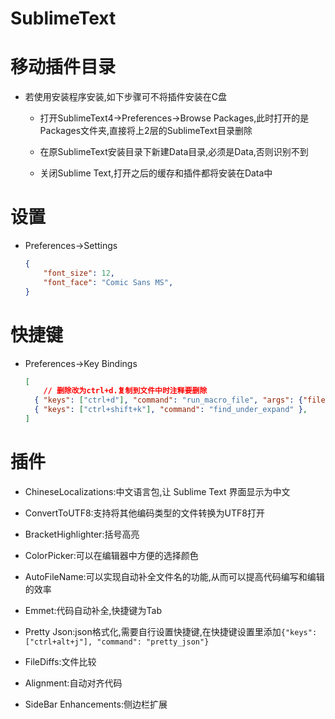 # SublimeText



# 移动插件目录



* 若使用安装程序安装,如下步骤可不将插件安装在C盘

  * 打开SublimeText4->Preferences->Browse Packages,此时打开的是Packages文件夹,直接将上2层的SublimeText目录删除

  * 在原SublimeText安装目录下新建Data目录,必须是Data,否则识别不到
  * 关闭Sublime Text,打开之后的缓存和插件都将安装在Data中



# 设置



* Preferences->Settings

  ```json
  {
      "font_size": 12,
      "font_face": "Comic Sans MS",
  }
  ```



# 快捷键



* Preferences->Key Bindings

  ```json
  [
      // 删除改为ctrl+d.复制到文件中时注释要删除
  	{ "keys": ["ctrl+d"], "command": "run_macro_file", "args": {"file": "res://Packages/Default/Delete Line.sublime-macro"} },
  	{ "keys": ["ctrl+shift+k"], "command": "find_under_expand" },
  ]
  ```
  



# 插件



* ChineseLocalizations:中文语言包,让 Sublime Text 界面显示为中文

* ConvertToUTF8:支持将其他编码类型的文件转换为UTF8打开

* BracketHighlighter:括号高亮
* ColorPicker:可以在编辑器中方便的选择颜色
* AutoFileName:可以实现自动补全文件名的功能,从而可以提高代码编写和编辑的效率
* Emmet:代码自动补全,快捷键为Tab
* Pretty Json:json格式化,需要自行设置快捷键,在快捷键设置里添加`{"keys": ["ctrl+alt+j"], "command": "pretty_json"}`
* FileDiffs:文件比较
* Alignment:自动对齐代码
* SideBar Enhancements:侧边栏扩展

